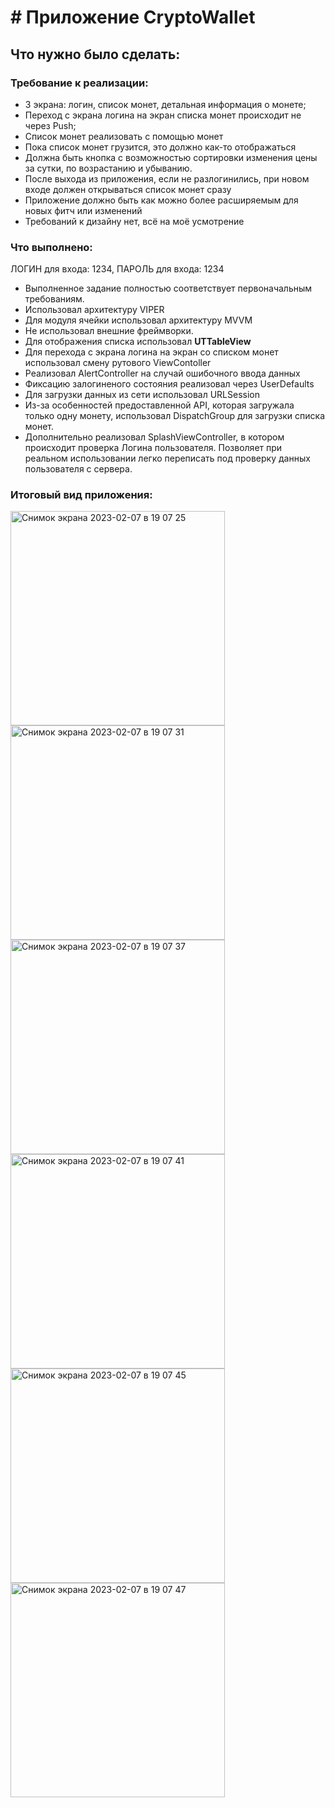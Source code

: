 # # Приложение CryptoWallet 

## Что нужно было сделать:
### Требование к реализации:
+ 3 экрана: логин, список монет, детальная информация о монете;
+ Переход с экрана логина на экран списка монет происходит не через Push;
+ Список монет реализовать с помощью монет
+ Пока список монет грузится, это должно как-то отображаться
+ Должна быть кнопка с возможностью сортировки изменения цены за сутки, по возрастанию и убыванию.
+ После выхода из приложения, если не разлогинились, при новом входе должен открываться список монет сразу
+ Приложение должно быть как можно более расширяемым для новых фитч или изменений 
+ Требований к дизайну нет, всё на моё усмотрение

### Что выполнено:
ЛОГИН для входа: 1234,
ПАРОЛЬ для входа: 1234
+ Выполненное задание полностью соответствует первоначальным требованиям.
+ Использовал архитектуру VIPER
+ Для модуля ячейки использовал архитектуру MVVM
+ Не использовал внешние фреймворки. 
+ Для отображения списка использовал **UTTableView**
+ Для перехода с экрана логина на экран со списком монет использовал смену рутового ViewContoller
+ Реализовал AlertController на случай ошибочного ввода данных
+ Фиксацию залогиненого состояния реализовал через UserDefaults
+ Для загрузки данных из сети использовал URLSession
+ Из-за особенностей предоставленной API, которая загружала только одну монету, использовал DispatchGroup для загрузки списка монет.
+ Дополнительно реализовал SplashViewController, в котором происходит проверка Логина пользователя. Позволяет при реальном использовании легко переписать под проверку данных пользователя с сервера.


### Итоговый вид приложения:

<img width="343" alt="Снимок экрана 2023-02-07 в 19 07 25" src="https://user-images.githubusercontent.com/34001634/217298934-aca85a19-94d9-469c-bc1b-86ceafeed070.png">
<img width="343" alt="Снимок экрана 2023-02-07 в 19 07 31" src="https://user-images.githubusercontent.com/34001634/217298961-1e5dfa0c-c099-4da9-b6a5-d057801d4718.png">
<img width="343" alt="Снимок экрана 2023-02-07 в 19 07 37" src="https://user-images.githubusercontent.com/34001634/217299006-b0f1d4f7-01a5-4f11-bf47-96c08fbb3c99.png">
<img width="343" alt="Снимок экрана 2023-02-07 в 19 07 41" src="https://user-images.githubusercontent.com/34001634/217299035-feec7c53-563c-445c-85ee-26468f363d38.png">
<img width="343" alt="Снимок экрана 2023-02-07 в 19 07 45" src="https://user-images.githubusercontent.com/34001634/217299070-3b0e9fae-a376-44e6-a8d8-4623fb3e329e.png">
<img width="343" alt="Снимок экрана 2023-02-07 в 19 07 47" src="https://user-images.githubusercontent.com/34001634/217299088-aaaaef78-a9c5-4ffe-a0e2-e4c0ec124776.png">



